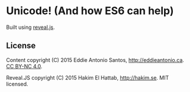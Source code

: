 # Unicode! (And how ES6 can help)

Built using [reveal.js](http://lab.hakim.se/reveal-js/).

## License

Content copyright (C) 2015 Eddie Antonio Santos, <http://eddieantonio.ca>.
[CC BY-NC 4.0](http://creativecommons.org/licenses/by-nc/4.0/).

Reveal.JS copyright (C) 2015 Hakim El Hattab, http://hakim.se. MIT licensed.
